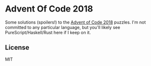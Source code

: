 # Advent Of Code 2018

Some solutions (spoilers!) to the [Advent of Code 2018](https://adventofcode.com/2018/day) puzzles.
I'm not committed to any particular language, but you'll likely see PureScript/Haskell/Rust here
if I keep on it.

## License

MIT
